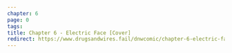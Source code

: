 ```yaml
---
chapter: 6
page: 0
tags:
title: Chapter 6 - Electric Face [Cover]
redirect: https://www.drugsandwires.fail/dnwcomic/chapter-6-electric-face-cover/
---
```

